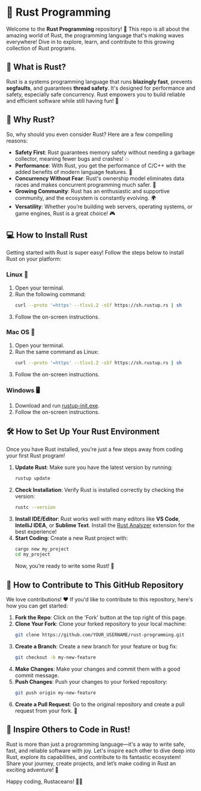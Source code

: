 # 🚀 Rust Programming

Welcome to the **Rust Programming** repository! 🌟 This repo is all about the amazing world of Rust, the programming language that's making waves everywhere! Dive in to explore, learn, and contribute to this growing collection of Rust programs.

## 🦀 What is Rust?

Rust is a systems programming language that runs **blazingly fast**, prevents **segfaults**, and guarantees **thread safety**. It's designed for performance and safety, especially safe concurrency. Rust empowers you to build reliable and efficient software while still having fun! 🎉

## 🤔 Why Rust?

So, why should you even consider Rust? Here are a few compelling reasons:

- **Safety First**: Rust guarantees memory safety without needing a garbage collector, meaning fewer bugs and crashes! 💥
- **Performance**: With Rust, you get the performance of C/C++ with the added benefits of modern language features. 🚄
- **Concurrency Without Fear**: Rust's ownership model eliminates data races and makes concurrent programming much safer. 🧵
- **Growing Community**: Rust has an enthusiastic and supportive community, and the ecosystem is constantly evolving. 🌍
- **Versatility**: Whether you’re building web servers, operating systems, or game engines, Rust is a great choice! 🎮

## 💻 How to Install Rust

Getting started with Rust is super easy! Follow the steps below to install Rust on your platform:

### Linux 🐧

1. Open your terminal.
2. Run the following command:
   ```bash
   curl --proto '=https' --tlsv1.2 -sSf https://sh.rustup.rs | sh
   ```
3. Follow the on-screen instructions.

### Mac OS 🍏

1. Open your terminal.
2. Run the same command as Linux:
   ```bash
   curl --proto '=https' --tlsv1.2 -sSf https://sh.rustup.rs | sh
   ```
3. Follow the on-screen instructions.

### Windows 🖥️

1. Download and run [rustup-init.exe](https://win.rustup.rs/).
2. Follow the on-screen instructions.

## 🛠️ How to Set Up Your Rust Environment

Once you have Rust installed, you're just a few steps away from coding your first Rust program!

1. **Update Rust**: Make sure you have the latest version by running:
   ```bash
   rustup update
   ```
2. **Check Installation**: Verify Rust is installed correctly by checking the version:
   ```bash
   rustc --version
   ```
3. **Install IDE/Editor**: Rust works well with many editors like **VS Code**, **IntelliJ IDEA**, or **Sublime Text**. Install the [Rust Analyzer](https://rust-analyzer.github.io/) extension for the best experience!
4. **Start Coding**: Create a new Rust project with:
   ```bash
   cargo new my_project
   cd my_project
   ```
   Now, you’re ready to write some Rust! 🎉

## 🤝 How to Contribute to This GitHub Repository

We love contributions! ❤️ If you'd like to contribute to this repository, here's how you can get started:

1. **Fork the Repo**: Click on the 'Fork' button at the top right of this page.
2. **Clone Your Fork**: Clone your forked repository to your local machine:
   ```bash
   git clone https://github.com/YOUR_USERNAME/rust-programming.git
   ```
3. **Create a Branch**: Create a new branch for your feature or bug fix:
   ```bash
   git checkout -b my-new-feature
   ```
4. **Make Changes**: Make your changes and commit them with a good commit message.
5. **Push Changes**: Push your changes to your forked repository:
   ```bash
   git push origin my-new-feature
   ```
6. **Create a Pull Request**: Go to the original repository and create a pull request from your fork. 🎉

## 🌟 Inspire Others to Code in Rust!

Rust is more than just a programming language—it's a way to write safe, fast, and reliable software with joy. Let's inspire each other to dive deep into Rust, explore its capabilities, and contribute to its fantastic ecosystem! Share your journey, create projects, and let’s make coding in Rust an exciting adventure! 🚀

Happy coding, Rustaceans! 🦀✨